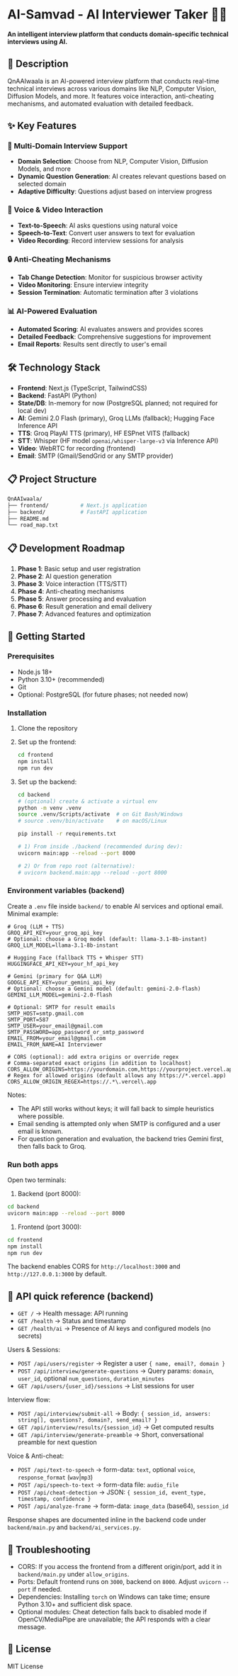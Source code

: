 # AI-Samvad - AI Interviewer Taker 🤖💼

**An intelligent interview platform that conducts domain-specific technical interviews using AI.**

## 📝 Description

QnAAIwaala is an AI-powered interview platform that conducts real-time technical interviews across various domains like NLP, Computer Vision, Diffusion Models, and more. It features voice interaction, anti-cheating mechanisms, and automated evaluation with detailed feedback.

## ✨ Key Features

### 🎯 Multi-Domain Interview Support

- **Domain Selection**: Choose from NLP, Computer Vision, Diffusion Models, and more
- **Dynamic Question Generation**: AI creates relevant questions based on selected domain
- **Adaptive Difficulty**: Questions adjust based on interview progress

### 🎤 Voice & Video Interaction

- **Text-to-Speech**: AI asks questions using natural voice
- **Speech-to-Text**: Convert user answers to text for evaluation
- **Video Recording**: Record interview sessions for analysis

### 🔒 Anti-Cheating Mechanisms

- **Tab Change Detection**: Monitor for suspicious browser activity
- **Video Monitoring**: Ensure interview integrity
- **Session Termination**: Automatic termination after 3 violations

### 📊 AI-Powered Evaluation

- **Automated Scoring**: AI evaluates answers and provides scores
- **Detailed Feedback**: Comprehensive suggestions for improvement
- **Email Reports**: Results sent directly to user's email

## 🛠️ Technology Stack

- **Frontend**: Next.js (TypeScript, TailwindCSS)
- **Backend**: FastAPI (Python)
- **State/DB**: In-memory for now (PostgreSQL planned; not required for local dev)
- **AI**: Gemini 2.0 Flash (primary), Groq LLMs (fallback); Hugging Face Inference API
- **TTS**: Groq PlayAI TTS (primary), HF ESPnet VITS (fallback)
- **STT**: Whisper (HF model `openai/whisper-large-v3` via Inference API)
- **Video**: WebRTC for recording (frontend)
- **Email**: SMTP (Gmail/SendGrid or any SMTP provider)

## 📋 Project Structure

```bash
QnAAIwaala/
├── frontend/          # Next.js application
├── backend/           # FastAPI application
├── README.md
└── road_map.txt
```

## 📋 Development Roadmap

1. **Phase 1**: Basic setup and user registration
2. **Phase 2**: AI question generation
3. **Phase 3**: Voice interaction (TTS/STT)
4. **Phase 4**: Anti-cheating mechanisms
5. **Phase 5**: Answer processing and evaluation
6. **Phase 6**: Result generation and email delivery
7. **Phase 7**: Advanced features and optimization

## 🚀 Getting Started

### Prerequisites

- Node.js 18+
- Python 3.10+ (recommended)
- Git
- Optional: PostgreSQL (for future phases; not needed now)

### Installation

1. Clone the repository
2. Set up the frontend:

   ```bash
   cd frontend
   npm install
   npm run dev
   ```

3. Set up the backend:

   ```bash
   cd backend
   # (optional) create & activate a virtual env
   python -m venv .venv
   source .venv/Scripts/activate  # on Git Bash/Windows
   # source .venv/bin/activate    # on macOS/Linux

   pip install -r requirements.txt

   # 1) From inside ./backend (recommended during dev):
   uvicorn main:app --reload --port 8000

   # 2) Or from repo root (alternative):
   # uvicorn backend.main:app --reload --port 8000
   ```

### Environment variables (backend)

Create a `.env` file inside `backend/` to enable AI services and optional email. Minimal example:

```env
# Groq (LLM + TTS)
GROQ_API_KEY=your_groq_api_key
# Optional: choose a Groq model (default: llama-3.1-8b-instant)
GROQ_LLM_MODEL=llama-3.1-8b-instant

# Hugging Face (fallback TTS + Whisper STT)
HUGGINGFACE_API_KEY=your_hf_api_key

# Gemini (primary for Q&A LLM)
GOOGLE_API_KEY=your_gemini_api_key
# Optional: choose a Gemini model (default: gemini-2.0-flash)
GEMINI_LLM_MODEL=gemini-2.0-flash

# Optional: SMTP for result emails
SMTP_HOST=smtp.gmail.com
SMTP_PORT=587
SMTP_USER=your_email@gmail.com
SMTP_PASSWORD=app_password_or_smtp_password
EMAIL_FROM=your_email@gmail.com
EMAIL_FROM_NAME=AI Interviewer

# CORS (optional): add extra origins or override regex
# Comma-separated exact origins (in addition to localhost)
CORS_ALLOW_ORIGINS=https://yourdomain.com,https://yourproject.vercel.app
# Regex for allowed origins (default allows any https://*.vercel.app)
CORS_ALLOW_ORIGIN_REGEX=https://.*\.vercel\.app
```

Notes:

- The API still works without keys; it will fall back to simple heuristics where possible.
- Email sending is attempted only when SMTP is configured and a user email is known.
- For question generation and evaluation, the backend tries Gemini first, then falls back to Groq.

### Run both apps

Open two terminals:

1) Backend (port 8000):

```bash
cd backend
uvicorn main:app --reload --port 8000
```

1) Frontend (port 3000):

```bash
cd frontend
npm install
npm run dev
```

The backend enables CORS for `http://localhost:3000` and `http://127.0.0.1:3000` by default.

## 🧭 API quick reference (backend)

- `GET /` → Health message: API running
- `GET /health` → Status and timestamp
- `GET /health/ai` → Presence of AI keys and configured models (no secrets)

Users & Sessions:

- `POST /api/users/register` → Register a user `{ name, email?, domain }`
- `POST /api/interview/generate-questions` → Query params: `domain`, `user_id`, optional `num_questions`, `duration_minutes`
- `GET /api/users/{user_id}/sessions` → List sessions for user

Interview flow:

- `POST /api/interview/submit-all` → Body: `{ session_id, answers: string[], questions?, domain?, send_email? }`
- `GET /api/interview/results/{session_id}` → Get computed results
- `GET /api/interview/generate-preamble` → Short, conversational preamble for next question

Voice & Anti-cheat:

- `POST /api/text-to-speech` → form-data: `text`, optional `voice`, `response_format` (`wav`|`mp3`)
- `POST /api/speech-to-text` → form-data file: `audio_file`
- `POST /api/cheat-detection` → JSON: `{ session_id, event_type, timestamp, confidence }`
- `POST /api/analyze-frame` → form-data: `image_data` (base64), `session_id`

Response shapes are documented inline in the backend code under `backend/main.py` and `backend/ai_services.py`.

## 🔧 Troubleshooting

- CORS: If you access the frontend from a different origin/port, add it in `backend/main.py` under `allow_origins`.
- Ports: Default frontend runs on `3000`, backend on `8000`. Adjust `uvicorn` `--port` if needed.
- Dependencies: Installing `torch` on Windows can take time; ensure Python 3.10+ and sufficient disk space.
- Optional modules: Cheat detection falls back to disabled mode if OpenCV/MediaPipe are unavailable; the API responds with a clear message.

## 📄 License

MIT License
